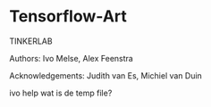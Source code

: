 # Tensorflow-Art
TINKERLAB

Authors: Ivo Melse, Alex Feenstra

Acknowledgements:
Judith van Es, Michiel van Duin

ivo help wat is de temp file?
